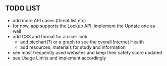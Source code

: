 ## TODO LIST


* add more API cases (threat list etc)
* for now, app supports the Lookup API, implement the Update one as well
* add CSS and format for a nicer look
	* add piechart(?) or a graph to see the overall Internet Health
	* add resources, materials for study and information
* see most frequently used websites and keep their safety score updated
* see Usage Limits and implement accordingly 
